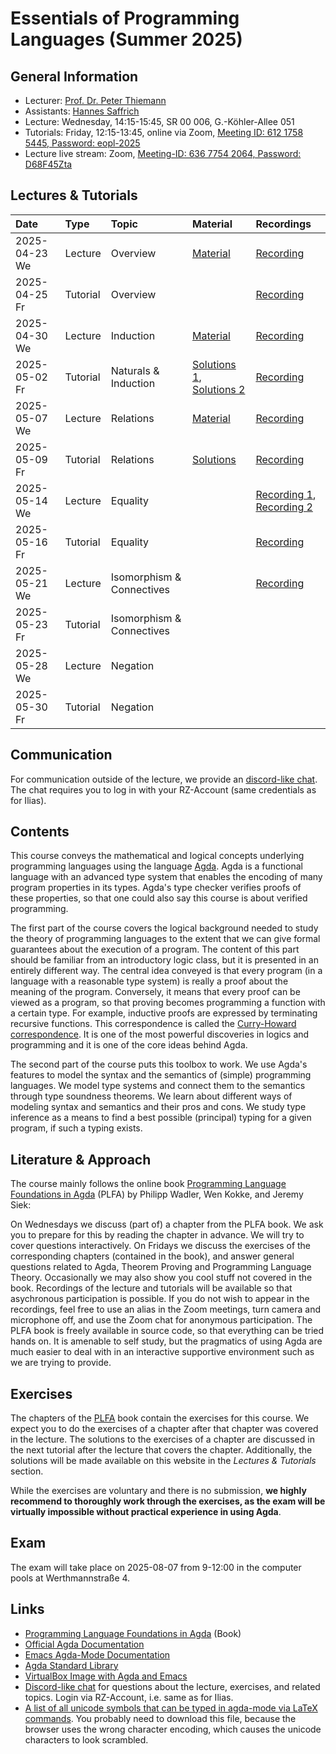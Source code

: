 # Essentials of Programming Languages (Summer 2025)

## General Information

- Lecturer: [Prof. Dr. Peter Thiemann](/team/thiemann.md)
- Assistants: [Hannes Saffrich](/team/saffrich.md)
- Lecture: Wednesday, 14:15-15:45, SR 00 006, G.-Köhler-Allee 051
- Tutorials: Friday, 12:15-13:45, online via Zoom, [Meeting ID: 612 1758 5445, Password: eopl-2025][zoom-tut]
- Lecture live stream: Zoom, [Meeting-ID: 636 7754 2064, Password: D68F45Zta][zoom]

[zoom]: https://uni-freiburg.zoom-x.de/j/63677542064?pwd=SRbStbdJDtWnCrr7lvdFiyEs8y1FaK.1
[zoom-tut]: https://uni-freiburg.zoom-x.de/j/61217585445?pwd=UnCaWLR0ozP2wC8ElRbPl54JYslbq7.1

## Lectures & Tutorials

| Date | Type | Topic | Material | Recordings 
|:-----|:-----|:-----|:-----|:-----|
| 2025-04-23 We | Lecture | Overview | [Material][lec01-material] | [Recording][lec01-rec] |
| 2025-04-25 Fr | Tutorial | Overview | | [Recording][tut01-rec] |
| 2025-04-30 We | Lecture | Induction |  [Material][lec02-material] |  [Recording][lec02-rec] |
| 2025-05-02 Fr | Tutorial | Naturals & Induction | [Solutions 1][sol01], [Solutions 2][sol02] | [Recording][tut02-rec] |
| 2025-05-07 We | Lecture | Relations |   [Material][lec03-material] | [Recording][lec03-rec] |
| 2025-05-09 Fr | Tutorial | Relations |  [Solutions][sol03] | [Recording][tut03-rec] |
| 2025-05-14 We | Lecture | Equality |  | [Recording 1][lec04-rec01], [Recording 2][lec04-rec02] |
| 2025-05-16 Fr | Tutorial | Equality |  | [Recording][tut04-rec] |
| 2025-05-21 We | Lecture | Isomorphism & Connectives |  | [Recording][lec05-rec] |
| 2025-05-23 Fr | Tutorial | Isomorphism & Connectives |  |  |
| 2025-05-28 We | Lecture | Negation |  |  |
| 2025-05-30 Fr | Tutorial | Negation |  |  |

[lec01-material]: https://github.com/proglang/eopl-lecture-notes/blob/main/src/Lecture1.lagda.md
[lec01-rec]: http://archive.informatik.uni-freiburg.de/courses/proglang/2025-SS-EOPL/2025-04-23-lecture-1.mp4
[tut01-rec]: http://archive.informatik.uni-freiburg.de/courses/proglang/2025-SS-EOPL/2025-04-25-tutorial-1.mp4
[lec02-material]: https://github.com/proglang/eopl-lecture-notes/blob/main/src/Lecture2.lagda.md
[lec02-rec]: http://archive.informatik.uni-freiburg.de/courses/proglang/2025-SS-EOPL/2025-04-30-lecture-1.mp4
[tut02-rec]: http://archive.informatik.uni-freiburg.de/courses/proglang/2025-SS-EOPL/2025-05-02-tutorial-1.mp4
[lec03-material]: https://github.com/proglang/eopl-lecture-notes/blob/main/src/Lecture3.lagda.md
[lec03-rec]: http://archive.informatik.uni-freiburg.de/courses/proglang/2025-SS-EOPL/2025-05-07-lecture-1.mp4
[tut03-rec]: http://archive.informatik.uni-freiburg.de/courses/proglang/2025-SS-EOPL/2025-05-09-tutorial-1.mp4
[lec04-rec01]: http://archive.informatik.uni-freiburg.de/courses/proglang/2025-SS-EOPL/2025-05-14-lecture-1.mp4
[lec04-rec02]: http://archive.informatik.uni-freiburg.de/courses/proglang/2025-SS-EOPL/2025-05-14-lecture-2.mp4
[tut04-rec]: http://archive.informatik.uni-freiburg.de/courses/proglang/2025-SS-EOPL/2025-05-16-tutorial-1.mp4
[lec05-rec]: http://archive.informatik.uni-freiburg.de/courses/proglang/2025-SS-EOPL/2025-05-21-lecture-1.mp4
[sol01]: http://archive.informatik.uni-freiburg.de/courses/proglang/2025-SS-EOPL/solutions/chap01_naturals.agda
[sol02]: http://archive.informatik.uni-freiburg.de/courses/proglang/2025-SS-EOPL/solutions/chap02_induction.agda
[sol03]: http://archive.informatik.uni-freiburg.de/courses/proglang/2025-SS-EOPL/solutions/chap03_relations.agda

## Communication

For communication outside of the lecture, we provide an 
[discord-like chat](https://chat.laurel.informatik.uni-freiburg.de/invite/gj6wpJ).
The chat requires you to log in with your RZ-Account (same credentials as for Ilias).

## Contents

This course conveys the mathematical and logical concepts underlying programming languages using the language [Agda](https://en.wikipedia.org/wiki/Agda_(programming_language)). 
Agda is a functional language with an advanced type system that enables the encoding of many program properties in its types. 
Agda's type checker verifies proofs of these properties, so that one could also say this course is about verified programming.

The first part of the course covers the logical background needed to study the theory of programming languages to the extent that we can give formal guarantees about the execution of a program. 
The content of this part should be familiar from an introductory logic class, but it is presented in an entirely different way. 
The central idea conveyed is that every program (in a language with a reasonable type system) is really a proof about the meaning of the program. 
Conversely, it means that every proof can be viewed as a program, so that proving becomes programming a function with a certain type. 
For example, inductive proofs are expressed by terminating recursive functions. 
This correspondence is called the [Curry-Howard correspondence](https://en.wikipedia.org/wiki/Curry%E2%80%93Howard_correspondence). 
It is one of the most powerful discoveries in logics and programming and it is one of the core ideas behind Agda.

The second part of the course puts this toolbox to work.
We use Agda's features to model the syntax and the semantics of (simple) programming languages. 
We model type systems and connect them to the semantics through type soundness theorems. 
We learn about different ways of modeling syntax and semantics and their pros and cons. 
We study type inference as a means to find a best possible (principal) typing for a given program, if such a typing exists.

## Literature & Approach
The course mainly follows the online book [Programming Language Foundations in Agda](https://plfa.github.io/) (PLFA) by Philipp Wadler, Wen Kokke, and Jeremy Siek:

On Wednesdays we discuss (part of) a chapter from the PLFA book. 
We ask you to prepare for this by reading the chapter in advance. 
We will try to cover questions interactively.
On Fridays we discuss the exercises of the corresponding chapters (contained in the book), and answer general questions related to Agda, Theorem Proving and Programming Language Theory. 
Occasionally we may also show you cool stuff not covered in the book.
Recordings of the lecture and tutorials will be available so that asychronous participation is possible. 
If you do not wish to appear in the recordings, feel free to use an alias in
the Zoom meetings, turn camera and microphone off, and use the Zoom chat for
anonymous participation.
The PLFA book is freely available in source code, so that everything can be tried hands on. 
It is amenable to self study, but the pragmatics of using Agda are much easier to deal with in an interactive supportive environment such as we are trying to provide.

## Exercises

The chapters of the [PLFA](https://plfa.github.io/) book contain the exercises
for this course. We expect you to do the exercises of a chapter after that
chapter was covered in the lecture. The solutions to the exercises of a chapter
are discussed in the next tutorial after the lecture that covers the chapter.
Additionally, the solutions will be made available on this website in the
*Lectures & Tutorials* section.

While the exercises are voluntary and there is no submission, **we highly
recommend to thoroughly work through the exercises, as the exam will be
virtually impossible without practical experience in using Agda**.

## Exam

The exam will take place on 2025-08-07 from 9-12:00 in the
computer pools at Werthmannstraße 4.

## Links

- [Programming Language Foundations in Agda](https://plfa.github.io/) (Book)
- [Official Agda Documentation](https://agda.readthedocs.io/en/latest/)
- [Emacs Agda-Mode Documentation](https://agda.readthedocs.io/en/v2.6.3/tools/emacs-mode.html)
- [Agda Standard Library](https://github.com/agda/agda-stdlib)
- [VirtualBox Image with Agda and Emacs](http://archive.informatik.uni-freiburg.de/courses/proglang/2023-WS-EOPL/Agda%20VM%202023%20WS.ova)
- [Discord-like chat](https://chat.laurel.informatik.uni-freiburg.de/invite/gj6wpJ) for questions about the lecture, exercises, and related topics. Login via RZ-Account, i.e. same as for Ilias.
- [A list of all unicode symbols that can be typed in agda-mode via LaTeX commands](https://proglang.informatik.uni-freiburg.de/teaching/proglang/2023ws/extras/agda-input.txt). You probably need to download this file, because the browser uses the wrong character encoding, which causes the unicode characters to look scrambled.
